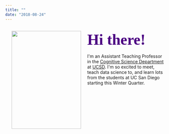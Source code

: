 ```yaml
---
title: ""
date: "2018-08-24"
---
```


<div>
    <img style="float: left; margin:0px 20px" src="/./images/Ellis_small.jpg" width="220" height="312" />
    <h2 class="no_margin"><font style="font-size:5vw" color="#4B0082"><font face='Great Vibes'>Hi there!</font></font></h2> I'm an Assistant Teaching Professor in the <a href="http://www.cogsci.ucsd.edu/">Cognitive Science Department</a> at <a href="https://ucsd.edu/">UCSD</a>. I'm so excited to meet, teach data science to, and learn lots from the students at UC San Diego starting this Winter Quarter.</p>
</div>
